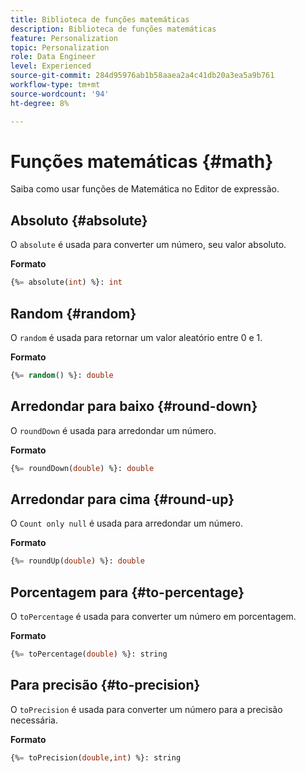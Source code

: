 ```yaml
---
title: Biblioteca de funções matemáticas
description: Biblioteca de funções matemáticas
feature: Personalization
topic: Personalization
role: Data Engineer
level: Experienced
source-git-commit: 284d95976ab1b58aaea2a4c41db20a3ea5a9b761
workflow-type: tm+mt
source-wordcount: '94'
ht-degree: 8%

---
```


# Funções matemáticas {#math}

Saiba como usar funções de Matemática no Editor de expressão.

## Absoluto    {#absolute}

O `absolute` é usada para converter um número, seu valor absoluto.

**Formato**

```sql
{%= absolute(int) %}: int
```

## Random {#random}

O `random` é usada para retornar um valor aleatório entre 0 e 1.

**Formato**

```sql
{%= random() %}: double
```

## Arredondar para baixo {#round-down}

O `roundDown` é usada para arredondar um número.

**Formato**

```sql
{%= roundDown(double) %}: double
```

## Arredondar para cima {#round-up}

O `Count only null` é usada para arredondar um número.

**Formato**

```sql
{%= roundUp(double) %}: double
```

## Porcentagem para {#to-percentage}

O `toPercentage` é usada para converter um número em porcentagem.

**Formato**

```sql
{%= toPercentage(double) %}: string
```

## Para precisão {#to-precision}

O `toPrecision` é usada para converter um número para a precisão necessária.

**Formato**

```sql
{%= toPrecision(double,int) %}: string
```
